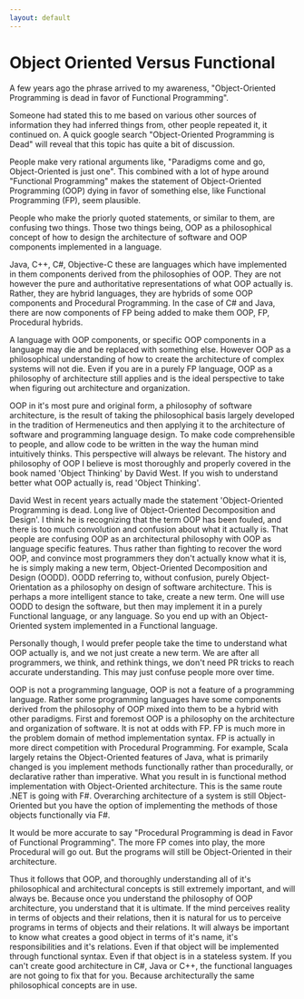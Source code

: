 ```yaml
---
layout: default
---
```


# Object Oriented Versus Functional

A few years ago the phrase arrived to my awareness,
"Object-Oriented Programming is dead in favor of Functional Programming".

Someone had stated this to me based on various other sources of information they had inferred things from, other people repeated it, it continued on. A quick google search "Object-Oriented Programming is Dead" will reveal that this topic has quite a bit of discussion.

People make very rational arguments like, "Paradigms come and go, Object-Oriented is just one". This combined with a lot of hype around "Functional Programming" makes the statement of Object-Oriented Programming (OOP) dying in favor of something else, like Functional Programming (FP), seem plausible.

People who make the priorly quoted statements, or similar to them, are confusing two things. Those two things being, OOP as a philosophical concept of how to design the architecture of software and OOP components implemented in a language.

Java, C++, C#, Objective-C these are languages which have implemented in them components derived from the philosophies of OOP. They are not however the pure and authoritative representations of what OOP actually is. Rather, they are hybrid languages, they are hybrids of some OOP components and Procedural Programming. In the case of C# and Java, there are now components of FP being added to make them OOP, FP, Procedural hybrids.

A language with OOP components, or specific OOP components in a language may die and be replaced with something else. However OOP as a philosophical understanding of how to create the architecture of complex systems will not die. Even if you are in a purely FP language, OOP as a philosophy of architecture still applies and is the ideal perspective to take when figuring out architecture and organization.

OOP in it's most pure and original form, a philosophy of software architecture, is the result of taking the philosophical basis largely developed in the tradition of Hermeneutics and then applying it to the architecture of software and programming language design. To make code comprehensible to people, and allow code to be written in the way the human mind intuitively thinks. This perspective will always be relevant. The history and philosophy of OOP I believe is most thoroughly and properly covered in the book named 'Object Thinking' by David West. If you wish to understand better what OOP actually is, read 'Object Thinking'.

David West in recent years actually made the statement 'Object-Oriented Programming is dead. Long live of Object-Oriented Decomposition and Design'. I think he is recognizing that the term OOP has been fouled, and there is too much convolution and confusion about what it actually is. That people are confusing OOP as an architectural philosophy with OOP as language specific features. Thus rather than fighting to recover the word OOP, and convince most programmers they don't actually know what it is, he is simply making a new term, Object-Oriented Decomposition and Design (OODD). OODD referring to, without confusion, purely Object-Orientation as a philosophy on design of software architecture. This is perhaps a more intelligent stance to take, create a new term. One will use OODD to design the software, but then may implement it in a purely Functional language, or any language. So you end up with an Object-Oriented system implemented in a Functional language.

Personally though, I would prefer people take the time to understand what OOP actually is, and we not just create a new term. We are after all programmers, we think, and rethink things, we don't need PR tricks to reach accurate understanding. This may just confuse people more over time.

OOP is not a programming language, OOP is not a feature of a programming language. Rather some programming languages have some components derived from the philosophy of OOP mixed into them to be a hybrid with other paradigms. First and foremost OOP is a philosophy on the architecture and organization of software. It is not at odds with FP. FP is much more in the problem domain of method implementation syntax. FP is actually in more direct competition with Procedural Programming. For example, Scala largely retains the Object-Oriented features of Java, what is primarily changed is you implement methods functionally rather than procedurally, or declarative rather than imperative. What you result in is functional method implementation with Object-Oriented architecture. This is the same route .NET is going with F#. Overarching architecture of a system is still Object-Oriented but you have the option of implementing the methods of those objects functionally via F#.

It would be more accurate to say "Procedural Programming is dead in Favor of Functional Programming". The more FP comes into play, the more Procedural will go out. But the programs will still be Object-Oriented in their architecture.

Thus it follows that OOP, and thoroughly understanding all of it's philosophical and architectural concepts is still extremely important, and will always be. Because once you understand the philosophy of OOP architecture, you understand that it is ultimate. If the mind perceives reality in terms of objects and their relations, then it is natural for us to perceive programs in terms of objects and their relations. It will always be important to know what creates a good object in terms of it's name, it's responsibilities and it's relations. Even if that object will be implemented through functional syntax. Even if that object is in a stateless system. If you can't create good architecture in C#, Java or C++, the functional languages are not going to fix that for you. Because architecturally the same philosophical concepts are in use.
